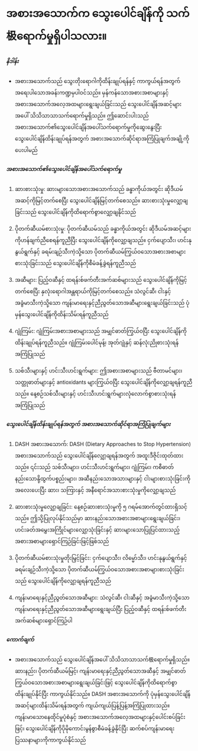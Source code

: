 # အစားအသောက်က သွေးပေါင်ချိန်ကို သက်极ရောက်မှုရှိပါသလား။

##### နိဒါန်း
* အစားအသောက်သည် သွေးတိုးရောဂါကိုထိန်းချုပ်ရန်နှင့် ကာကွယ်ရန်အတွက် အရေးပါသောအခန်းကဏ္ဍမှပါဝင်သည်။ မှန်ကန်သောအစားအစာများနှင့် အစားအသောက်အလေ့အထများရွေးချယ်ခြင်းသည် သွေးပေါင်ချိန်အဆင့်များအပေါ် သိသိသာသာသက်ရောက်မှုရှိသည်။ ဤဆောင်းပါးသည် အစားအသောက်၏သွေးပေါင်ချိန်အပေါ်သက်ရောက်မှုကိုဆွေးနွေးပြီး သွေးပေါင်ချိန်ထိန်းချုပ်ရန်အတွက် အစားအသောက်ဆိုင်ရာအကြံပြုချက်အချို့ကိုပေးပါမည်

##### အစားအသောက်၏သွေးပေါင်ချိန်အပေါ်သက်ရောက်မှု
1. ဆားစားသုံးမှု: ဆားများသောအစားအသောက်သည် ခန္ဓာကိုယ်အတွင်း ဆိုဒီယမ်အဆင့်ကိုမြင့်တက်စေပြီး သွေးပေါင်ချိန်မြင့်တက်စေသည်။ ဆားစားသုံးမှုလျှော့ချခြင်းသည် သွေးပေါင်ချိန်ကိုထိရောက်စွာလျှော့ချနိုင်သည်

2. ပိုတက်ဆီယမ်စားသုံးမှု: ပိုတက်ဆီယမ်သည် ခန္ဓာကိုယ်အတွင်း ဆိုဒီယမ်အဆင့်များကိုဟန်ချက်ညီစေရန်ကူညီပြီး သွေးပေါင်ချိန်ကိုလျှော့ချသည်။ ငှက်ပျောသီး၊ ဟင်းနုနွယ်ရွက်နှင့် ခရမ်းချဉ်သီးကဲ့သို့သော ပိုတက်ဆီယမ်ကြွယ်ဝသောအစားအစာများစားသုံးခြင်းသည် သွေးပေါင်ချိန်ကိုစီမံခန့်ခွဲရန်ကူညီသည်

3. အဆီများ: ပြည့်ဝဆီနှင့် ထရန်းစ်ဖက်တီးအက်ဆစ်များသည် သွေးပေါင်ချိန်ကိုမြင့်တက်စေပြီး နှလုံးရောဂါအန္တရာယ်ကိုမြင့်တက်စေသည်။ သံလွင်ဆီ၊ ငါးနှင့် အခွံမာသီးကဲ့သို့သော ကျန်းမာရေးနှင့်ညီညွတ်သောအဆီများရွေးချယ်ခြင်းသည် ပုံမှန်သွေးပေါင်ချိန်ကိုထိန်းသိမ်းရန်ကူညီသည်

4. ဂျုံကြမ်း: ဂျုံကြမ်းအစားအစာများသည် အမျှင်ဓာတ်ကြွယ်ဝပြီး သွေးပေါင်ချိန်ကိုထိန်းချုပ်ရန်ကူညီသည်။ ဂျုံကြမ်းပေါင်မုန့်၊ အုတ်ဂျုံနှင့် ဆန်လုံးညိုစားသုံးရန်အကြံပြုသည်

5. သစ်သီးများနှင့် ဟင်းသီးဟင်းရွက်များ: ဤအစားအစာများသည် ဗီတာမင်များ၊ သတ္တုဓာတ်များနှင့် antioxidants များကြွယ်ဝပြီး သွေးပေါင်ချိန်ကိုလျှော့ချရန်ကူညီသည်။ နေ့စဉ်သစ်သီးများနှင့် ဟင်းသီးဟင်းရွက်များလုံလောက်စွာစားသုံးရန်အကြံပြုသည်

##### သွေးပေါင်ချိန်ထိန်းချုပ်ရန်အတွက် အစားအသောက်ဆိုင်ရာအကြံပြုချက်များ
1. DASH အစားအသောက်: DASH (Dietary Approaches to Stop Hypertension) အစားအသောက်သည် သွေးပေါင်ချိန်လျှော့ချရန်အတွက် အထူးဒီဇိုင်းထုတ်ထားသည်။ ၎င်းသည် သစ်သီးများ၊ ဟင်းသီးဟင်းရွက်များ၊ ဂျုံကြမ်း၊ ကစီဓာတ်နည်းသောနို့ထွက်ပစ္စည်းများ၊ အဆီနည်းသောအသားများနှင့် ငါးများစားသုံးခြင်းကို အလေးပေးပြီး ဆား၊ သကြားနှင့် အနီရောင်အသားစားသုံးမှုကိုလျှော့ချသည်

2. ဆားစားသုံးမှုလျှော့ချခြင်း: နေ့စဉ်ဆားစားသုံးမှုကို ၅ ဂရမ်အောက်တွင်ထားရှိသင့်သည်။ ဤသို့ပြုလုပ်နိုင်သည်မှာ ဆားနည်းသောအစားအစာများရွေးချယ်ခြင်း၊ ဟင်းခတ်အမွှေးအကြိုင်များလျှော့သုံးခြင်းနှင့် ဆားများသောပြုပြင်ထားသည့်အစားအစာများရှောင်ကြဉ်ခြင်းဖြင့်ဖြစ်သည်

3. ပိုတက်ဆီယမ်စားသုံးမှုတိုးမြှင့်ခြင်း: ငှက်ပျောသီး၊ လိမ္မော်သီး၊ ဟင်းနုနွယ်ရွက်နှင့် ခရမ်းချဉ်သီးကဲ့သို့သော ပိုတက်ဆီယမ်ကြွယ်ဝသောအစားအစာများစားသုံးခြင်းသည် သွေးပေါင်ချိန်ကိုလျှော့ချရန်ကူညီသည်

4. ကျန်းမာရေးနှင့်ညီညွတ်သောအဆီများ: သံလွင်ဆီ၊ ငါးဆီနှင့် အခွံမာသီးကဲ့သို့သော ကျန်းမာရေးနှင့်ညီညွတ်သောအဆီများရွေးချယ်ပြီး ပြည့်ဝဆီနှင့် ထရန်းစ်ဖက်တီးအက်ဆစ်များရှောင်ကြဉ်ပါ

##### ကောက်ချက်
* အစားအသောက်သည် သွေးပေါင်ချိန်အပေါ် သိသိသာသာသက်极ရောက်မှုရှိသည်။ ဆားနည်း၊ ပိုတက်ဆီယမ်မြင့်၊ ကျန်းမာရေးနှင့်ညီညွတ်သောအဆီနှင့် အမျှင်ဓာတ်ကြွယ်ဝသောအစားအစာများရွေးချယ်ခြင်းဖြင့် သွေးပေါင်ချိန်ကိုထိရောက်စွာထိန်းချုပ်နိုင်ပြီး ကာကွယ်နိုင်သည်။ DASH အစားအသောက်ကို ပုံမှန်သွေးပေါင်ချိန်အဆင့်များထိန်းသိမ်းရန်အတွက် ကျယ်ကျယ်ပြန့်ပြန့်အကြံပြုထားသည်။ ကျန်းမာသောနေထိုင်မှုပုံစံနှင့် အစားအသောက်အလေ့အထများနှင့်ပေါင်းစပ်ခြင်းဖြင့်၊ သွေးပေါင်ချိန်ကိုပိုမိုကောင်းမွန်စွာစီမံခန့်ခွဲနိုင်ပြီး ဆက်စပ်ကျန်းမာရေးပြဿနာများကိုကာကွယ်နိုင်သည်